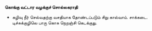 **கொங்கு வட்டார வழக்குச் சொல்லகராதி**
- கழிவு நீர் செல்வதற்கு வசதியாக தோண்டப்படும் சிறு கால்வாய். சாக்கடை. டிச்சுக்குழிலெ பாரு கொசு நெறஞ்சி கெடக்குது.

